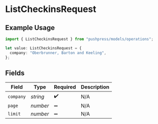 # ListCheckinsRequest

## Example Usage

```typescript
import { ListCheckinsRequest } from "pushpress/models/operations";

let value: ListCheckinsRequest = {
  company: "Oberbrunner, Barton and Keeling",
};
```

## Fields

| Field              | Type               | Required           | Description        |
| ------------------ | ------------------ | ------------------ | ------------------ |
| `company`          | *string*           | :heavy_check_mark: | N/A                |
| `page`             | *number*           | :heavy_minus_sign: | N/A                |
| `limit`            | *number*           | :heavy_minus_sign: | N/A                |